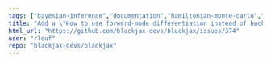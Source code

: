 ```yaml
---
tags: ["bayesian-inference","documentation","hamiltonian-monte-carlo","help-wanted","probabilistic-programming","sampling-methods"]
title: "Add a \"How to use forward-mode differentiation instead of backward-mode differentiation\" tutorial"
html_url: "https://github.com/blackjax-devs/blackjax/issues/374"
user: "rlouf"
repo: "blackjax-devs/blackjax"
---
```


